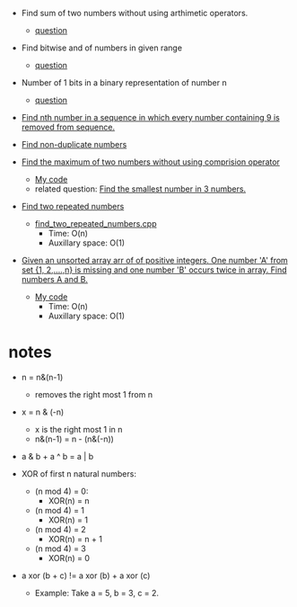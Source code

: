 - Find sum of two numbers without using arthimetic operators.
  - [question](https://leetcode.com/problems/sum-of-two-integers/description/)
- Find bitwise and of numbers in given range
  - [question](https://leetcode.com/problems/bitwise-and-of-numbers-range/description/)
- Number of 1 bits in a binary representation of number n
  - [question](https://leetcode.com/problems/number-of-1-bits/submissions/1363323311/)
- [Find nth number in a sequence in which every number containing 9 is removed from sequence.](https://www.geeksforgeeks.org/problems/nth-natural-number/1)
- [Find non-duplicate numbers](https://www.geeksforgeeks.org/problems/finding-the-numbers0215/1)
- [Find the maximum of two numbers without using comprision operator](https://www.geeksforgeeks.org/compute-maximum-of-two-integers-in-c-c-using-bitwise-operators/)
  - [My code](finding_max.cpp) 
  - related question: [Find the smallest number in 3 numbers.](https://www.geeksforgeeks.org/smallest-of-three-integers-without-comparison-operators/)

- [Find two repeated numbers](https://www.geeksforgeeks.org/problems/two-repeated-elements-1587115621/1)
  - [find_two_repeated_numbers.cpp](find_two_repeated_numbers.cpp)
    - Time: O(n)
    - Auxillary space: O(1)

- [Given an unsorted array arr of of positive integers. One number 'A' from set {1, 2,....,n} is missing and one number 'B' occurs twice in array. Find numbers A and B.](https://www.geeksforgeeks.org/problems/find-missing-and-repeating2512/1)
  - [My code](find_duplicates.cpp)
    - Time: O(n)
    - Auxillary space: O(1)

# notes
- n = n&(n-1) 
  - removes the right most 1 from n
- x = n & (-n)
  - x is the right most 1 in n
  - n&(n-1) = n - (n&(-n))
- a & b + a ^ b = a | b

- XOR of first n natural numbers:
  - (n mod 4) = 0:
    - XOR(n) = n
  - (n mod 4) = 1
    - XOR(n) = 1
  - (n mod 4) = 2
    - XOR(n) = n + 1
  - (n mod 4) = 3
    - XOR(n) = 0
  
- a xor (b + c) != a xor (b) + a xor (c)
  - Example: Take a = 5, b = 3, c = 2. 